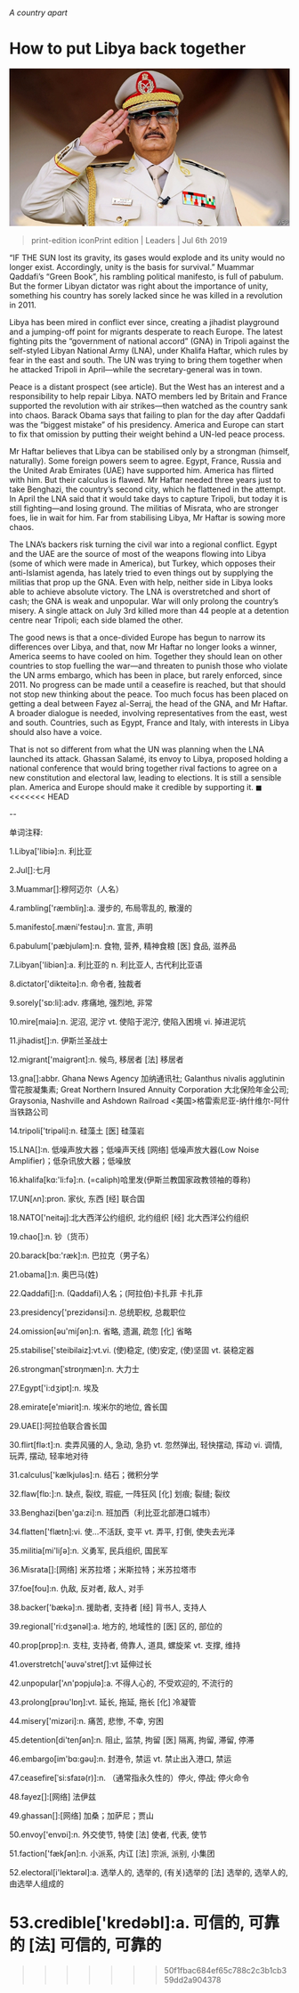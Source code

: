###### A country apart

# How to put Libya back together 

![image](images/20190706_LDP001.jpg) 

> print-edition iconPrint edition | Leaders | Jul 6th 2019 

“IF THE SUN lost its gravity, its gases would explode and its unity would no longer exist. Accordingly, unity is the basis for survival.” Muammar Qaddafi’s “Green Book”, his rambling political manifesto, is full of pabulum. But the former Libyan dictator was right about the importance of unity, something his country has sorely lacked since he was killed in a revolution in 2011. 

Libya has been mired in conflict ever since, creating a jihadist playground and a jumping-off point for migrants desperate to reach Europe. The latest fighting pits the “government of national accord” (GNA) in Tripoli against the self-styled Libyan National Army (LNA), under Khalifa Haftar, which rules by fear in the east and south. The UN was trying to bring them together when he attacked Tripoli in April—while the secretary-general was in town. 

Peace is a distant prospect (see article). But the West has an interest and a responsibility to help repair Libya. NATO members led by Britain and France supported the revolution with air strikes—then watched as the country sank into chaos. Barack Obama says that failing to plan for the day after Qaddafi was the “biggest mistake” of his presidency. America and Europe can start to fix that omission by putting their weight behind a UN-led peace process. 

Mr Haftar believes that Libya can be stabilised only by a strongman (himself, naturally). Some foreign powers seem to agree. Egypt, France, Russia and the United Arab Emirates (UAE) have supported him. America has flirted with him. But their calculus is flawed. Mr Haftar needed three years just to take Benghazi, the country’s second city, which he flattened in the attempt. In April the LNA said that it would take days to capture Tripoli, but today it is still fighting—and losing ground. The militias of Misrata, who are stronger foes, lie in wait for him. Far from stabilising Libya, Mr Haftar is sowing more chaos. 

The LNA’s backers risk turning the civil war into a regional conflict. Egypt and the UAE are the source of most of the weapons flowing into Libya (some of which were made in America), but Turkey, which opposes their anti-Islamist agenda, has lately tried to even things out by supplying the militias that prop up the GNA. Even with help, neither side in Libya looks able to achieve absolute victory. The LNA is overstretched and short of cash; the GNA is weak and unpopular. War will only prolong the country’s misery. A single attack on July 3rd killed more than 44 people at a detention centre near Tripoli; each side blamed the other. 

The good news is that a once-divided Europe has begun to narrow its differences over Libya, and that, now Mr Haftar no longer looks a winner, America seems to have cooled on him. Together they should lean on other countries to stop fuelling the war—and threaten to punish those who violate the UN arms embargo, which has been in place, but rarely enforced, since 2011. No progress can be made until a ceasefire is reached, but that should not stop new thinking about the peace. Too much focus has been placed on getting a deal between Fayez al-Serraj, the head of the GNA, and Mr Haftar. A broader dialogue is needed, involving representatives from the east, west and south. Countries, such as Egypt, France and Italy, with interests in Libya should also have a voice. 

That is not so different from what the UN was planning when the LNA launched its attack. Ghassan Salamé, its envoy to Libya, proposed holding a national conference that would bring together rival factions to agree on a new constitution and electoral law, leading to elections. It is still a sensible plan. America and Europe should make it credible by supporting it. ◼ 
<<<<<<< HEAD

-- 

 单词注释:

1.Libya['libiә]:n. 利比亚 

2.Jul[]:七月 

3.Muammar[]:穆阿迈尔（人名） 

4.rambling['ræmbliŋ]:a. 漫步的, 布局零乱的, 散漫的 

5.manifesto[.mæni'festәu]:n. 宣言, 声明 

6.pabulum['pæbjulәm]:n. 食物, 营养, 精神食粮 [医] 食品, 滋养品 

7.Libyan['libiәn]:a. 利比亚的 n. 利比亚人, 古代利比亚语 

8.dictator['dikteitә]:n. 命令者, 独裁者 

9.sorely['sɒ:li]:adv. 疼痛地, 强烈地, 非常 

10.mire[maiә]:n. 泥沼, 泥泞 vt. 使陷于泥泞, 使陷入困境 vi. 掉进泥坑 

11.jihadist[]:n. 伊斯兰圣战士 

12.migrant['maigrәnt]:n. 候鸟, 移居者 [法] 移居者 

13.gna[]:abbr. Ghana News Agency 加纳通讯社; Galanthus nivalis agglutinin 雪花胺凝集素; Great Northern Insured Annuity Corporation 大北保险年金公司; Graysonia, Nashville and Ashdown Railroad <美国>格雷索尼亚-纳什维尔-阿什当铁路公司 

14.tripoli['tripәli]:n. 硅藻土 [医] 硅藻岩 

15.LNA[]:n. 低噪声放大器；低噪声天线 [网络] 低噪声放大器(Low Noise Amplifier)；低杂讯放大器；低噪放 

16.khalifa[kɑ:'li:fә]:n. (=caliph)哈里发(伊斯兰教国家政教领袖的尊称) 

17.UN[ʌn]:pron. 家伙, 东西 [经] 联合国 

18.NATO['neitәj]:北大西洋公约组织, 北约组织 [经] 北大西洋公约组织 

19.chao[]:n. 钞（货币） 

20.barack[bɑ:'ræk]:n. 巴拉克（男子名） 

21.obama[]:n. 奥巴马(姓) 

22.Qaddafi[]:n. (Qaddafi)人名；(阿拉伯)卡扎菲 卡扎菲 

23.presidency['prezidәnsi]:n. 总统职权, 总裁职位 

24.omission[әu'miʃәn]:n. 省略, 遗漏, 疏忽 [化] 省略 

25.stabilise['steibilaiz]:vt.vi. (使)稳定, (使)安定, (使)坚固 vt. 装稳定器 

26.strongman[ˈstrɒŋmæn]:n. 大力士 

27.Egypt['i:dʒipt]:n. 埃及 

28.emirate[e'miәrit]:n. 埃米尔的地位, 酋长国 

29.UAE[]:阿拉伯联合酋长国 

30.flirt[flә:t]:n. 卖弄风骚的人, 急动, 急扔 vt. 忽然弹出, 轻快摆动, 挥动 vi. 调情, 玩弄, 摆动, 轻率地对待 

31.calculus['kælkjulәs]:n. 结石；微积分学 

32.flaw[flɒ:]:n. 缺点, 裂纹, 瑕疵, 一阵狂风 [化] 划痕; 裂缝; 裂纹 

33.Benghazi[ben'ga:zi]:n. 班加西（利比亚北部港口城市） 

34.flatten['flætn]:vi. 使...不活跃, 变平 vt. 弄平, 打倒, 使失去光泽 

35.militia[mi'liʃә]:n. 义勇军, 民兵组织, 国民军 

36.Misrata[]:[网络] 米苏拉塔；米斯拉特；米苏拉塔市 

37.foe[fou]:n. 仇敌, 反对者, 敌人, 对手 

38.backer['bækә]:n. 援助者, 支持者 [经] 背书人, 支持人 

39.regional['ri:dʒәnәl]:a. 地方的, 地域性的 [医] 区的, 部位的 

40.prop[prɒp]:n. 支柱, 支持者, 倚靠人, 道具, 螺旋桨 vt. 支撑, 维持 

41.overstretch['әuvә'stretʃ]:vt 延伸过长 

42.unpopular['ʌn'pɔpjulә]:a. 不得人心的, 不受欢迎的, 不流行的 

43.prolong[prәu'lɒŋ]:vt. 延长, 拖延, 拖长 [化] 冷凝管 

44.misery['mizәri]:n. 痛苦, 悲惨, 不幸, 穷困 

45.detention[di'tenʃәn]:n. 阻止, 监禁, 拘留 [医] 隔离, 拘留, 滞留, 停滞 

46.embargo[im'bɑ:gәu]:n. 封港令, 禁运 vt. 禁止出入港口, 禁运 

47.ceasefire[ˈsi:sfaɪə(r)]:n. （通常指永久性的）停火, 停战; 停火命令 

48.fayez[]:[网络] 法伊兹 

49.ghassan[]:[网络] 加桑；加萨尼；贾山 

50.envoy['envɒi]:n. 外交使节, 特使 [法] 使者, 代表, 使节 

51.faction['fækʃәn]:n. 小派系, 内讧 [法] 宗派, 派别, 小集团 

52.electoral[i'lektәrәl]:a. 选举人的, 选举的, (有关)选举的 [法] 选举的, 选举人的, 由选举人组成的 

53.credible['kredәbl]:a. 可信的, 可靠的 [法] 可信的, 可靠的 
=======
>>>>>>> 50f1fbac684ef65c788c2c3b1cb359dd2a904378

